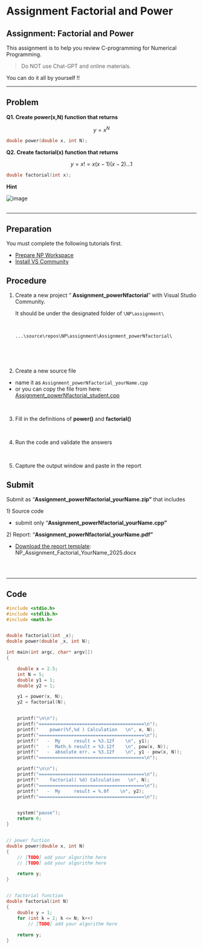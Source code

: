 # Assignment Factorial and Power

## Assignment: Factorial and Power

This assignment is to help you review C-programming for Numerical Programming.

> Do NOT use Chat-GPT and online materials.&#x20;

You can do it all by yourself !!

***

## Problem

**Q1. Create power(x,N) function that returns**

$$
y=x^N
$$

```cpp
double power(double x, int N);
```

**Q2. Create factorial(x) function that returns**

$$
y=x! = x(x - 1)(x - 2)...1
$$

```cpp
double factorial(int x);
```

**Hint**

![image](https://github.com/ykkimhgu/Tutorial-C-Program/assets/38373000/925138f0-0c57-4012-a069-0e0c583052b8)

##

***

## Preparation

You must complete the following tutorials first.

* &#x20;[Prepare NP Workspace](https://ykkim.gitbook.io/ec/numerical-programming/preparation-for-np#prepare-np-workspace)
* &#x20;[Install VS Community](https://ykkim.gitbook.io/ec/c-programming/c-programming-review/installing-visual-studio)

##

## Procedure



1.  Create a new project “ **Assignment\_powerNfactorial**” with Visual Studio Community.

    It should be under the designated folder of `\NP\assignment\`

    ​

    `...\source\repos\NP\assignment\Assignment_powerNfactorial\`

    ​

    ​
2. Create a new source file

* name it as `Assignment_powerNfactorial_yourName.cpp`
* or you can copy the file from here:  [Assignment\_powerNfactorial\_student.cpp](https://github.com/ykkimhgu/Tutorial-C-Program/blob/main/powerNfactorial/Assignment_powerNfactorial_student.cpp)

​

3. Fill in the definitions of **power()** and **factorial()**

​

4. Run the code and validate the answers

​

5. Capture the output window and paste in the report

##

## Submit

Submit as “**Assignment\_powerNfactorial\_yourName.zip”** that includes



1\) Source code

* submit only “**Assignment\_powerNfactorial\_yourName.cpp”**



2\) Report: “**Assignment\_powerNfactorial\_yourName.pdf”**

* [Download the report template](https://github.com/ykkimhgu/NumericalProg-student/blob/main/docs/NP_Assignment_Factorial_YourName_2025.docx): NP\_Assignment\_Factorial\_YourName\_2025.docx

​&#x20;

<figure><img src="https://github.com/user-attachments/assets/a49263e0-6f85-41dc-849b-51c20075ae79" alt=""><figcaption></figcaption></figure>

***

## Code

```cpp
#include <stdio.h>
#include <stdlib.h>
#include <math.h>


double factorial(int _x);
double power(double _x, int N);

int main(int argc, char* argv[])
{

	double x = 2.5;
	int N = 5;
	double y1 = 1;
	double y2 = 1;

	y1 = power(x, N);
	y2 = factorial(N);


	printf("\n\n");
	printf("=======================================\n");
	printf("    power(%f,%d ) Calculation   \n", x, N);
	printf("=======================================\n");
	printf("   -  My     result = %3.12f    \n", y1);
	printf("   -  Math.h result = %3.12f    \n", pow(x, N));
	printf("   -  absolute err. = %3.12f    \n", y1 - pow(x, N));
	printf("=======================================\n");

	printf("\n\n");
	printf("=======================================\n");
	printf("    factorial( %d) Calculation   \n", N);
	printf("=======================================\n");
	printf("   -  My     result = %.0f    \n", y2);
	printf("=======================================\n");


	system("pause");
	return 0;
}


// power fuction
double power(double x, int N)
{
	// [TODO] add your algorithm here
	// [TODO] add your algorithm here

	return y;
}


// factorial function
double factorial(int N)
{
	double y = 1;
	for (int k = 2; k <= N; k++)
		// [TODO] add your algorithm here
	
	return y;
}
```
